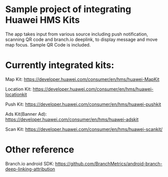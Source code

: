 # Sample project of integrating Huawei HMS Kits
The app takes input from various source including push notification, scanning QR code and branch.io deeplink, to display message and move map focus.
Sample QR Code is included.

# Currently integrated kits:
Map Kit: https://developer.huawei.com/consumer/en/hms/huawei-MapKit

Location Kit: https://developer.huawei.com/consumer/en/hms/huawei-locationkit

Push Kit: https://developer.huawei.com/consumer/en/hms/huawei-pushkit

Ads Kit(Banner Ad): https://developer.huawei.com/consumer/en/hms/huawei-adskit

Scan Kit: https://developer.huawei.com/consumer/en/hms/huawei-scankit/

# Other reference
Branch.io android SDK: https://github.com/BranchMetrics/android-branch-deep-linking-attribution
